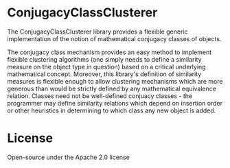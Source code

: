 # ConjugacyClassClusterer
The ConjugacyClassClusterer library provides a flexible generic implementation of the notion of mathematical conjugacy classes of objects. 

The conjugacy class mechanism provides an easy method to implement flexible clustering algorithms (one simply needs to define a similarity measure on the object type in question) based on a critical underlying mathematical concept. Moreover, this library's definition of similarity measures is flexible enough to allow clustering mechanisms which are more generous than would be strictly defined by any mathematical equivalence relation. Classes need not be well-defined conjuacy classes - the programmer may define similarity relations which depend on insertion order or other heuristics in determining to which class any new object is added.

# License
Open-source under the Apache 2.0 license
